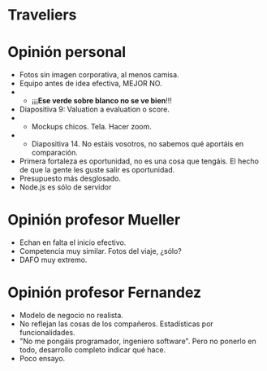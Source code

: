 # Traveliers

# Opinión personal
* Fotos sin imagen corporativa, al menos camisa.
* Equipo antes de idea efectiva, MEJOR NO.
* - ¡¡¡**Ese verde sobre blanco no se ve bien**!!!
* Diapositiva 9: Valuation a evaluation o score.
* - Mockups chicos. Tela. Hacer zoom.
* - Diapositiva 14. No estáis vosotros, no sabemos qué aportáis en comparación.
* Primera fortaleza es oportunidad, no es una cosa que tengáis. El hecho de que la gente les guste salir es oportunidad.
* Presupuesto más desglosado. 
* Node.js es sólo de servidor

# Opinión profesor Mueller

* Echan en falta el inicio efectivo.
* Competencia muy similar. Fotos del viaje, ¿sólo?
* DAFO muy extremo.

# Opinión profesor Fernandez

* Modelo de negocio no realista.
* No reflejan las cosas de los compañeros. Estadísticas por funcionalidades.
* "No me pongáis programador, ingeniero software". Pero no ponerlo en todo, desarrollo completo indicar qué hace.
* Poco ensayo.
